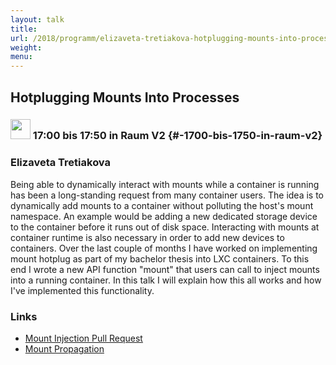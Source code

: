 ```yaml
---
layout: talk
title:
url: /2018/programm/elizaveta-tretiakova-hotplugging-mounts-into-processes/
weight:
menu:
---
```

## Hotplugging Mounts Into Processes

### <img height = "32" src="../../../images/talk.svg"> 17:00 bis 17:50 in Raum V2 {#-1700-bis-1750-in-raum-v2}

### Elizaveta Tretiakova

Being able to dynamically interact with mounts while a container is running has been a long-standing request from many container users. The idea is to dynamically add mounts to a container without polluting the host's mount namespace. An example would be adding a new dedicated storage device to the container before it runs out of disk space. Interacting with mounts at container runtime is also necessary in order to add new devices to containers. Over the last couple of months I have worked on implementing mount hotplug as part of my bachelor thesis into LXC containers. To this end I wrote a new API function "mount" that users can call to inject mounts into a running container. In this talk I will explain how this all works and how I've implemented this functionality.

### Links

- <a href="https://github.com/lxc/lxc/pull/2300" target="_blank">Mount Injection Pull Request</a>
- <a href="https://www.kernel.org/doc/Documentation/filesystems/sharedsubtree.txt" target="_blank">Mount Propagation</a>